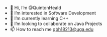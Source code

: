 - 👋 Hi, I’m @QuintonHeald
- 👀 I’m interested in Software Development
- 🌱 I’m currently learning C++
- 💞️ I’m looking to collaborate on Java Projects
- 📫 How to reach me qbh18213@uga.edu
  

